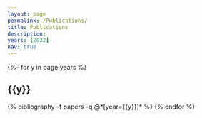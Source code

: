 ```yaml
---
layout: page
permalink: /Publications/
title: Publications
description: 
years: [2022]
nav: true
---
```

<!-- _pages/publications.md -->
<div class="Publications">

{%- for y in page.years %}
  <h2 class="year">{{y}}</h2>
  {% bibliography -f papers -q @*[year={{y}}]* %}
{% endfor %}

</div>
